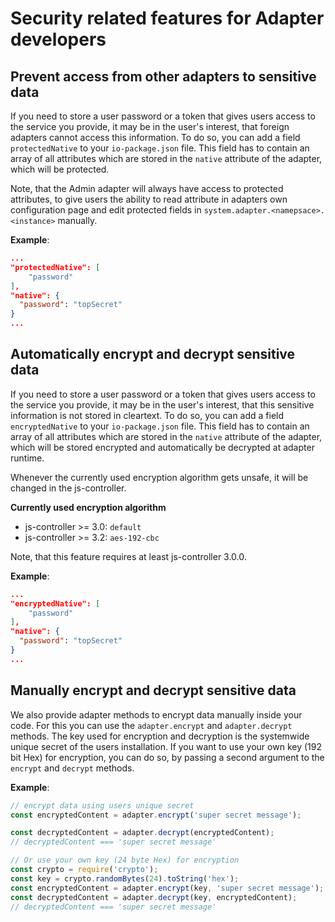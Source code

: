 # Security related features for Adapter developers

## Prevent access from other adapters to sensitive data
If you need to store a user password or a token that gives users access to the service you provide, it may be in the user's interest, that foreign adapters cannot access this information.
To do so, you can add a field `protectedNative` to your `io-package.json` file. This field has to contain an array of all attributes which are stored in the `native` attribute of the adapter, 
which will be protected.

Note, that the Admin adapter will always have access to protected attributes, to give users the ability to read attribute in adapters own configuration page and edit protected fields in 
`system.adapter.<namepsace>.<instance>` manually.

__Example__:
```json
...
"protectedNative": [
    "password"
],
"native": {
  "password": "topSecret"
}
...
```

## Automatically encrypt and decrypt sensitive data
If you need to store a user password or a token that gives users access to the service you provide, it may be in the user's interest, that this sensitive information is not stored in cleartext.
To do so, you can add a field `encryptedNative` to your `io-package.json` file. This field has to contain an array of all attributes which are stored in the `native` attribute of the adapter, 
which will be stored encrypted and automatically be decrypted at adapter runtime.

Whenever the currently used encryption algorithm gets unsafe, it will be changed in the js-controller.

__Currently used encryption algorithm__
- js-controller >= 3.0: `default`
- js-controller >= 3.2: `aes-192-cbc`

Note, that this feature requires at least js-controller 3.0.0.

__Example__:
```json
...
"encryptedNative": [
    "password"
],
"native": {
  "password": "topSecret"
}
...
```

## Manually encrypt and decrypt sensitive data
We also provide adapter methods to encrypt data manually inside your code.
For this you can use the `adapter.encrypt` and `adapter.decrypt` methods. The key used for encryption and decryption is the 
systemwide unique secret of the users installation. If you want to use your own key (192 bit Hex) for encryption, you can do so, by passing a second argument to the `encrypt` and `decrypt` methods.

__Example__:
```javascript
// encrypt data using users unique secret
const encryptedContent = adapter.encrypt('super secret message');

const decryptedContent = adapter.decrypt(encryptedContent); 
// decryptedContent === 'super secret message'

// Or use your own key (24 byte Hex) for encryption
const crypto = require('crypto');
const key = crypto.randomBytes(24).toString('hex');
const encryptedContent = adapter.encrypt(key, 'super secret message');
const decryptedContent = adapter.decrypt(key, encryptedContent);
// decryptedContent === 'super secret message'
```
